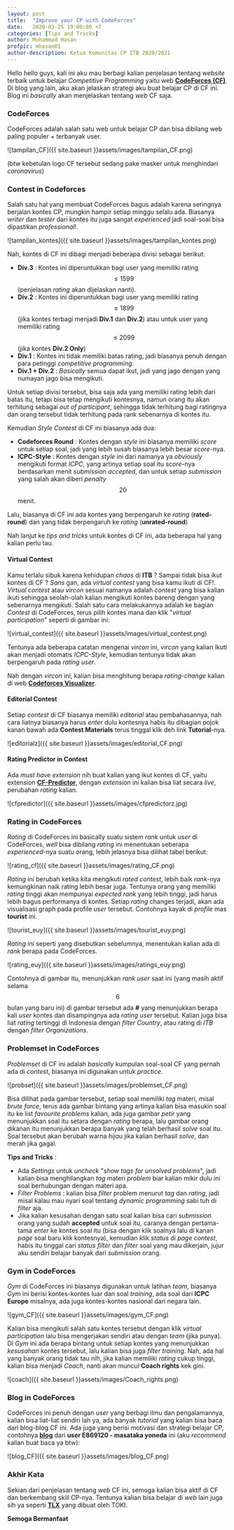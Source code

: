 ```yaml
---
layout: post
title:  "Improve your CP with CodeForces"
date:   2020-03-25 19:00:00 +7
categories: [Tips and Tricks]
author: Muhammad Hasan
profpic: mhasan01
author-description: Ketua Komunitas CP ITB 2020/2021
---
```


Hello hello guys, kali ini aku mau berbagi kalian penjelasan tentang *website* terbaik untuk belajar *Competitive Programming* yaitu web **[CodeForces (CF)](https://codeforces.com/)**. Di blog yang lain, aku akan jelaskan strategi aku buat belajar CP di CF ini. Blog ini *basically* akan menjelaskan tentang *web* CF saja.

### CodeForces

CodeForces adalah salah satu web untuk belajar CP dan bisa dibilang web paling populer + terbanyak user.

![tampilan_CF]({{ site.baseurl }}assets/images/tampilan_CF.png)

(btw kebetulan logo CF tersebut sedang pake masker untuk menghindari *coronavirus*)

### Contest in Codeforces

Salah satu hal yang membuat CodeForces bagus adalah karena seringnya berjalan kontes CP, mungkin hampir setiap minggu selalu ada. Biasanya *writer* dan *tester* dari kontes itu juga sangat *experienced* jadi soal-soal bisa dipastikan *professional*!.

![tampilan_kontes]({{ site.baseurl }}assets/images/tampilan_kontes.png)

Nah, kontes di CF ini dibagi menjadi beberapa divisi sebagai berikut:
- **Div.3** : Kontes ini diperuntukkan bagi user yang memiliki rating $$\leq 1599$$ (penjelasan *rating* akan dijelaskan nanti).
- **Div.2** : Kontes ini diperuntukkan bagi user yang memiliki rating $$\leq 1899$$ (jika kontes terbagi menjadi **Div.1** dan **Div.2**) atau untuk user yang memiliki rating $$\leq 2099$$ (jika kontes **Div.2 Only**) 
- **Div.1** : Kontes ini tidak memiliki batas rating, jadi biasanya penuh dengan para petinggi *competitive programming*.
- **Div.1 + Div.2** : *Basically* semua dapat ikut, jadi yang jago dengan yang numayan jago bisa mengikuti.

Untuk setiap divisi tersebut, bisa saja ada yang memiliki rating lebih dari batas itu, tetapi bisa tetap mengikuti kontesnya, namun orang itu akan terhitung sebagai *out of participant*, sehingga tidak terhitung bagi ratingnya dan orang tersebut tidak terhitung pada rank sebenarnya di kontes itu.

Kemudian *Style Contest* di CF ini biasanya ada dua:
- **Codeforces Round** : Kontes dengan *style* ini biasanya memiliki *score* untuk setiap soal, jadi yang lebih susah biasanya lebih besar *score*-nya.
- **ICPC-Style** : Kontes dengan *style* ini dari namanya ya *obviously* mengikuti format *ICPC*, yang artinya setiap soal itu *score*-nya berdasarkan menit *submission accepted*, dan untuk setiap *submission* yang salah akan diberi *penalty* $$20$$ menit.

Lalu, biasanya di CF ini ada kontes yang berpengaruh ke *rating* (**rated-round**) dan yang tidak berpengaruh ke *rating* (**unrated-round**)

Nah lanjut ke *tips and tricks* untuk kontes di CF ini, ada beberapa hal yang kalian perlu tau.

#### Virtual Contest

Kamu terlalu sibuk karena kehidupan *chaos* di **ITB** ? Sampai tidak bisa ikut kontes di CF ? *Sans* gan, ada *virtual contest* yang bisa kamu ikuti di CF!. *Virtual contest* atau *vircon* sesuai namanya adalah *contest* yang bisa kalian ikuti sehingga seolah-olah kalian mengikuti kontes bareng dengan yang sebenarnya mengikuti. Salah satu cara melakukannya adalah ke bagian *Contest* di CodeForces, terus pilih kontes mana dan klik "*virtual participation*" seperti di gambar ini:


![virtual_contest]({{ site.baseurl }}assets/images/virtual_contest.png)


Tentunya ada beberapa catatan mengenai *vircon* ini, *vircon* yang kalian ikuti akan menjadi otomatis *ICPC-Style*, kemudian tentunya tidak akan berpengaruh pada *rating user*.

Nah dengan *vircon* ini, kalian bisa menghitung berapa *rating-change* kalian di web **[Codeforces Visualizer](https://cfviz.netlify.com/virtual-rating-change.html)**.

#### Editorial Contest

Setiap *contest* di CF biasanya memiliki *editorial* atau pembahasannya, nah cara liatnya biasanya harus *enter* dulu kontesnya habis itu dibagian pojok kanan bawah ada **Contest Materials** terus tinggal klik deh link **Tutorial**-nya.



![editorialz]({{ site.baseurl }}assets/images/editorial_CF.png)



#### Rating Predictor in Contest

Ada *must have extension* nih buat kalian yang ikut kontes di CF, yaitu extension **[CF-Predictor](https://chrome.google.com/webstore/detail/cf-predictor/ocfloejijfhhkkdmheodbaanephbnfhn?hl=en)**, dengan *extension* ini kalian bisa liat secara *live*, perubahan *rating* kalian.



![cfpredictor]({{ site.baseurl }}assets/images/cfpredictorz.jpg)



### Rating in CodeForces

*Rating* di CodeForces ini basically suatu sistem *rank* untuk *user* di CodeForces, *well* bisa dibilang *rating* ini menentukan seberapa *experienced*-nya suatu orang, lebih jelasnya bisa dilihat tabel berikut:



![rating_cf]({{ site.baseurl }}assets/images/rating_CF.png)



*Rating* ini berubah ketika kita mengikuti *rated contest*, lebih baik *rank*-nya kemungkinan naik rating lebih besar juga. Tentunya orang yang memiliki *rating* tinggi akan mempunyai *expected rank* yang lebih tinggi, jadi harus lebih bagus performanya di kontes. Setiap *rating* changes terjadi, akan ada visualisasi graph pada profile *user* tersebut. Contohnya kayak di *profile* mas **tourist** ini.



![tourist_euy]({{ site.baseurl }}assets/images/tourist_euy.png)



*Rating* ini seperti yang disebutkan sebelumnya, menentukan kalian ada di *rank* berapa pada CodeForces.



![rating_euy]({{ site.baseurl }}assets/images/ratings_euy.png)



Contohnya di gambar itu, menunjukkan *rank user* saat ini (yang masih aktif selama $$6$$ bulan yang baru ini) di gambar tersebut ada **#** yang menunjukkan berapa kali *user* kontes dan disampingnya ada *rating user* tersebut. Kalian juga bisa liat *rating* tertinggi di Indonesia dengan *filter Country*, atau rating di *ITB* dengan *filter Organizations*. 

### Problemset in CodeForces

*Problemset* di CF ini adalah *basically* kumpulan soal-soal CF yang pernah ada di *contest*, biasanya ini digunakan untuk *practice*.



![probset]({{ site.baseurl }}assets/images/problemset_CF.png)



Bisa dilihat pada gambar tersebut, setiap soal memiliki *tag* materi, misal *brute force*, terus ada gambar bintang yang artinya kalian bisa masukin soal itu ke list *favourite problems* kalian, ada juga gambar *petir* yang menunjukkan soal itu setara dengan *rating* berapa, lalu gambar orang dikanan itu menunjukkan berapa banyak yang telah berhasil *solve* soal itu. Soal tersebut akan berubah warna *hijau* jika kalian berhasil *solve*, dan merah jika gagal.

**Tips and Tricks** :
- Ada *Settings* untuk *uncheck* "*show tags for unsolved problems*", jadi kalian bisa menghilangkan *tag* materi *problem* biar kalian mikir dulu ini soal berhubungan dengan materi apa.
- *Filter Problems* : kalian bisa *filter* problem menurut *tag* dan *rating*, jadi misal kalau mau nyari soal tentang *dynamic programming* sabi tuh di *filter* aja.
- Jika kalian kesusahan dengan satu soal kalian bisa cari *submission* orang yang sudah **accepted** untuk soal itu, caranya dengan pertama-tama *enter* ke kontes soal itu (bisa dengan klik soalnya lalu di kanan *page* soal baru klik kontesnya), kemudian klik *status* di *page contest*, habis itu tinggal cari *status filter* dan *filter* soal yang mau dikerjain, jujur aku sendiri belajar banyak dari *submission* orang.

### Gym in CodeForces

*Gym* di CodeForces ini biasanya digunakan untuk latihan *team*, biasanya *Gym* ini berisi kontes-kontes luar dan soal *training*, ada soal dari **ICPC Europe** misalnya, ada juga kontes-kontes nasional dari negara lain.



![gym_CF]({{ site.baseurl }}assets/images/gym_CF.png)



Kalian bisa mengikuti salah satu kontes tersebut dengan klik *virtual participation* lalu bisa mengerjakan sendiri atau dengan *team* (jika punya). Di *Gym* ini ada berapa bintang untuk setiap kontes yang menunjukkan *kesusahan* kontes tersebut, lalu kalian bisa juga *filter training*. Nah, ada hal yang banyak orang tidak tau nih, jika kalian memiliki *rating* cukup tinggi, kalian bisa menjadi *Coach*, nanti akan muncul **Coach rights** kek gini.



![coach]({{ site.baseurl }}assets/images/Coach_rights.png)



### Blog in CodeForces

CodeForces ini penuh dengan *user* yang berbagi ilmu dan pengalamannya, kalian bisa liat-liat sendiri lah ya, ada banyak *tutorial* yang kalian bisa baca dari blog-blog CF ini. Ada juga yang berisi motivasi dan strategi belajar CP, contohnya **[blog](https://codeforces.com/blog/entry/66909)** dari **user E869120 - masataka yoneda** ini (aku *recommend* kalian buat baca ya btw):



![blog_CF]({{ site.baseurl }}assets/images/blog_CF.png)




### Akhir Kata

Sekian dari penjelasan tentang *web* CF ini, semoga kalian bisa aktif di CF dan berkembang skill CP-nya. Tentunya kalian bisa belajar di *web* lain juga sih ya seperti **[TLX](https://tlx.toki.id/)** yang dibuat oleh TOKI.

**Semoga Bermanfaat**